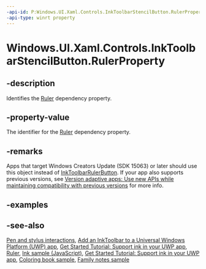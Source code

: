```yaml
---
-api-id: P:Windows.UI.Xaml.Controls.InkToolbarStencilButton.RulerProperty
-api-type: winrt property
---
```


<!-- Property syntax.
public DependencyProperty RulerProperty { get; }
-->

# Windows.UI.Xaml.Controls.InkToolbarStencilButton.RulerProperty

## -description
Identifies the [Ruler](inktoolbarstencilbutton_ruler.md) dependency property.

## -property-value
The identifier for the [Ruler](inktoolbarstencilbutton_ruler.md) dependency property.

## -remarks
Apps that target Windows Creators Update (SDK 15063) or later should use this object instead of [InkToolbarRulerButton](inktoolbarrulerbutton.md). If your app also supports previous versions, see [Version adaptive apps: Use new APIs while maintaining compatibility with previous versions](https://docs.microsoft.com/windows/uwp/debug-test-perf/version-adaptive-apps) for more info.

## -examples

## -see-also
[Pen and stylus interactions](https://docs.microsoft.com/windows/uwp/input-and-devices/pen-and-stylus-interactions), [Add an InkToolbar to a Universal Windows Platform (UWP) app](https://docs.microsoft.com/windows/uwp/input-and-devices/ink-toolbar), [Get Started Tutorial: Support ink in your UWP app](https://docs.microsoft.com/windows/uwp/get-started/ink-walkthrough), [Ruler](inktoolbarstencilbutton_ruler.md), [Ink sample (JavaScript)](https://github.com/Microsoft/Windows-universal-samples/tree/master/Samples/Ink), [Get Started Tutorial: Support ink in your UWP app](https://aka.ms/appsample-ink), [Coloring book sample](https://aka.ms/cpubsample-coloringbook), [Family notes sample](https://aka.ms/cpubsample-familynotessample)
